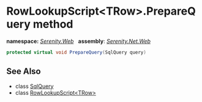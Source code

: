 # RowLookupScript&lt;TRow&gt;.PrepareQuery method
**namespace:** *[Serenity.Web](../../README.md#serenity.web-namespace)*   **assembly**: *[Serenity.Net.Web](../../README.md)*

```csharp
protected virtual void PrepareQuery(SqlQuery query)
```

## See Also

* class [SqlQuery](../Serenity.Net.Data/../../Serenity.Data/SqlQuery.md)
* class [RowLookupScript&lt;TRow&gt;](../RowLookupScript-1.md)